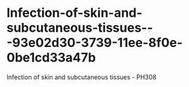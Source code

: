 # Infection-of-skin-and-subcutaneous-tissues---93e02d30-3739-11ee-8f0e-0be1cd33a47b
Infection of skin and subcutaneous tissues - PH308
